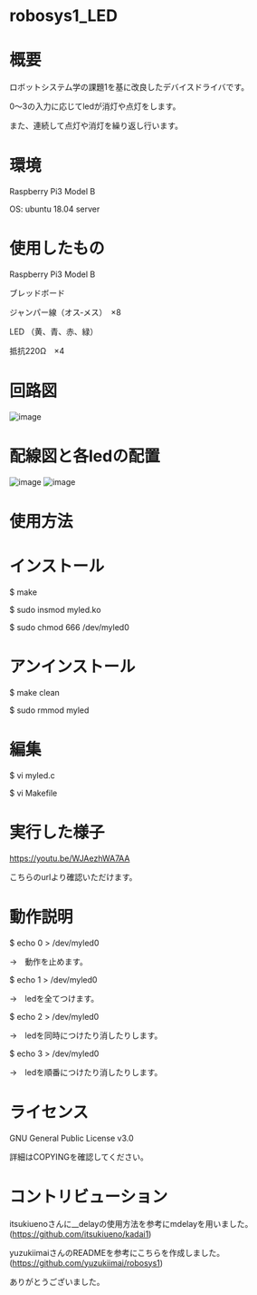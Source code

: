 # robosys1_LED
# 概要
ロボットシステム学の課題1を基に改良したデバイスドライバです。

0～3の入力に応じてledが消灯や点灯をします。

また、連続して点灯や消灯を繰り返し行います。


# 環境
Raspberry Pi3 Model B

OS: ubuntu 18.04 server

# 使用したもの
Raspberry Pi3 Model B

ブレッドボード

ジャンパー線（オス‐メス）　×8

LED （黄、青、赤、緑）

抵抗220Ω　×4


# 回路図
![image](https://user-images.githubusercontent.com/92083106/146666265-0cfb7829-b283-4fbc-a467-378b64bac22b.png)

# 配線図と各ledの配置
![image](https://user-images.githubusercontent.com/92083106/146666337-f059a100-1297-4139-ac56-73ca4cd1da0a.png)
![image](https://user-images.githubusercontent.com/92083106/146667225-51256322-77fc-4f95-b8c1-fd46453c1e45.png)





# 使用方法
# インストール

$ make

$ sudo insmod myled.ko

$ sudo chmod 666 /dev/myled0

# アンインストール
$ make clean

$ sudo rmmod myled

# 編集
$ vi myled.c

$ vi Makefile

# 実行した様子
https://youtu.be/WJAezhWA7AA

こちらのurlより確認いただけます。
# 動作説明
$ echo 0 > /dev/myled0

→　動作を止めます。

$ echo 1 > /dev/myled0 

→　ledを全てつけます。

$ echo 2 > /dev/myled0 

→　ledを同時につけたり消したりします。

$ echo 3 > /dev/myled0 

→　ledを順番につけたり消したりします。
# ライセンス
GNU General Public License v3.0

詳細はCOPYINGを確認してください。

# コントリビューション

itsukiuenoさんに__delayの使用方法を参考にmdelayを用いました。　(https://github.com/itsukiueno/kadai1)

yuzukiimaiさんのREADMEを参考にこちらを作成しました。 (https://github.com/yuzukiimai/robosys1)

ありがとうございました。





